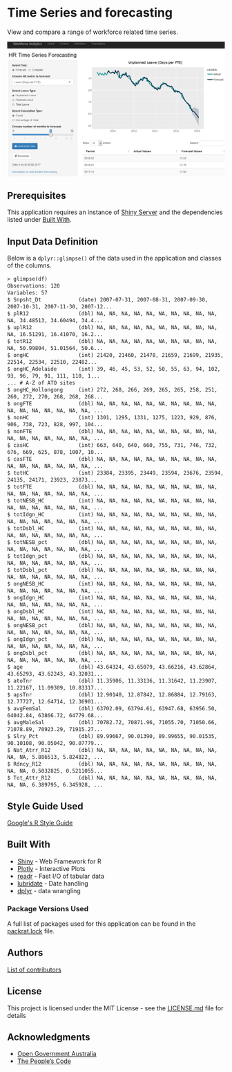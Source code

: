 # Time Series and forecasting

View and compare a range of workforce related time series.

![Application Screenshot](./AppScreenshot.PNG)

## Prerequisites

This application requires an instance of [Shiny Server](https://www.rstudio.com/products/shiny/shiny-server/)
and the dependencies listed under [Built With](#built-with).

## Input Data Definition
Below is a `dplyr::glimpse()` of the data used in the application and classes of the columns.

```
> glimpse(df)
Observations: 120
Variables: 57
$ Snpsht_Dt            (date) 2007-07-31, 2007-08-31, 2007-09-30, 2007-10-31, 2007-11-30, 2007-12...
$ plR12                (dbl) NA, NA, NA, NA, NA, NA, NA, NA, NA, NA, NA, 34.48513, 34.60494, 34.4...
$ uplR12               (dbl) NA, NA, NA, NA, NA, NA, NA, NA, NA, NA, NA, 16.51291, 16.41070, 16.2...
$ totR12               (dbl) NA, NA, NA, NA, NA, NA, NA, NA, NA, NA, NA, 50.99804, 51.01564, 50.6...
$ ongHC                (int) 21420, 21460, 21478, 21659, 21699, 21935, 22514, 22534, 22510, 22482...
$ ongHC_Adelaide       (int) 39, 46, 45, 53, 52, 50, 55, 63, 94, 102, 93, 96, 79, 91, 111, 110, 1...
... # A-Z of ATO sites
$ ongHC_Wollongong     (int) 272, 268, 266, 269, 265, 265, 258, 251, 260, 272, 270, 268, 268, 268...
$ ongFTE               (dbl) NA, NA, NA, NA, NA, NA, NA, NA, NA, NA, NA, NA, NA, NA, NA, NA, NA, ...
$ nonHC                (int) 1301, 1295, 1331, 1275, 1223, 929, 876, 906, 738, 723, 828, 997, 104...
$ nonFTE               (dbl) NA, NA, NA, NA, NA, NA, NA, NA, NA, NA, NA, NA, NA, NA, NA, NA, NA, ...
$ casHC                (int) 663, 640, 640, 660, 755, 731, 746, 732, 676, 669, 625, 878, 1007, 10...
$ casFTE               (dbl) NA, NA, NA, NA, NA, NA, NA, NA, NA, NA, NA, NA, NA, NA, NA, NA, NA, ...
$ totHC                (int) 23384, 23395, 23449, 23594, 23676, 23594, 24135, 24171, 23923, 23873...
$ totFTE               (dbl) NA, NA, NA, NA, NA, NA, NA, NA, NA, NA, NA, NA, NA, NA, NA, NA, NA, ...
$ totNESB_HC           (int) NA, NA, NA, NA, NA, NA, NA, NA, NA, NA, NA, NA, NA, NA, NA, NA, NA, ...
$ totIdgn_HC           (int) NA, NA, NA, NA, NA, NA, NA, NA, NA, NA, NA, NA, NA, NA, NA, NA, NA, ...
$ totDsbl_HC           (int) NA, NA, NA, NA, NA, NA, NA, NA, NA, NA, NA, NA, NA, NA, NA, NA, NA, ...
$ totNESB_pct          (dbl) NA, NA, NA, NA, NA, NA, NA, NA, NA, NA, NA, NA, NA, NA, NA, NA, NA, ...
$ totIdgn_pct          (dbl) NA, NA, NA, NA, NA, NA, NA, NA, NA, NA, NA, NA, NA, NA, NA, NA, NA, ...
$ totDsbl_pct          (dbl) NA, NA, NA, NA, NA, NA, NA, NA, NA, NA, NA, NA, NA, NA, NA, NA, NA, ...
$ ongNESB_HC           (int) NA, NA, NA, NA, NA, NA, NA, NA, NA, NA, NA, NA, NA, NA, NA, NA, NA, ...
$ ongIdgn_HC           (int) NA, NA, NA, NA, NA, NA, NA, NA, NA, NA, NA, NA, NA, NA, NA, NA, NA, ...
$ ongDsbl_HC           (int) NA, NA, NA, NA, NA, NA, NA, NA, NA, NA, NA, NA, NA, NA, NA, NA, NA, ...
$ ongNESB_pct          (dbl) NA, NA, NA, NA, NA, NA, NA, NA, NA, NA, NA, NA, NA, NA, NA, NA, NA, ...
$ ongIdgn_pct          (dbl) NA, NA, NA, NA, NA, NA, NA, NA, NA, NA, NA, NA, NA, NA, NA, NA, NA, ...
$ ongDsbl_pct          (dbl) NA, NA, NA, NA, NA, NA, NA, NA, NA, NA, NA, NA, NA, NA, NA, NA, NA, ...
$ age                  (dbl) 43.64324, 43.65079, 43.66216, 43.62864, 43.65293, 43.62243, 43.32031...
$ atoTnr               (dbl) 11.35906, 11.33136, 11.31642, 11.23907, 11.22167, 11.09309, 10.83317...
$ apsTnr               (dbl) 12.90140, 12.87842, 12.86884, 12.79163, 12.77727, 12.64714, 12.36901...
$ avgFemSal            (dbl) 63702.09, 63794.61, 63947.68, 63956.50, 64042.84, 63866.72, 64779.68...
$ avgMaleSal           (dbl) 70782.72, 70871.96, 71055.70, 71050.66, 71078.89, 70923.29, 71915.27...
$ Slry_Pct             (dbl) 89.99667, 90.01390, 89.99655, 90.01535, 90.10108, 90.05042, 90.07779...
$ Nat_Atrr_R12         (dbl) NA, NA, NA, NA, NA, NA, NA, NA, NA, NA, NA, NA, 5.886513, 5.824822, ...
$ Rdncy_R12            (dbl) NA, NA, NA, NA, NA, NA, NA, NA, NA, NA, NA, NA, 0.5032825, 0.5211055...
$ Tot_Attr_R12         (dbl) NA, NA, NA, NA, NA, NA, NA, NA, NA, NA, NA, NA, 6.389795, 6.345928, ...
```

## Style Guide Used
[Google's R Style Guide](https://google.github.io/styleguide/Rguide.xml)

## Built With
* [Shiny](https://shiny.rstudio.com/) - Web Framework for R
* [Plotly](https://plot.ly/r/) - Interactive Plots
* [readr](https://cran.r-project.org/web/packages/readr/README.html) - Fast I/O of tabular data
* [lubridate](https://cran.r-project.org/package=lubridate) - Date handling
* [dplyr](http://dplyr.tidyverse.org/) - data wrangling

### Package Versions Used
A full list of packages used for this application can be found in the [packrat.lock](./packrat/packrat.lock) file.

## Authors
[List of contributors](http://gitlab.radlab.local/workforce/bivariateDmgs/graphs/master)

## License

This project is licensed under the MIT License - see the [LICENSE.md](LICENSE.md) file for details

## Acknowledgments
* [Open Government Australia](https://www.dta.gov.au/standard/8-make-source-code-open/)
* [The People’s Code](https://code.gov/#/)